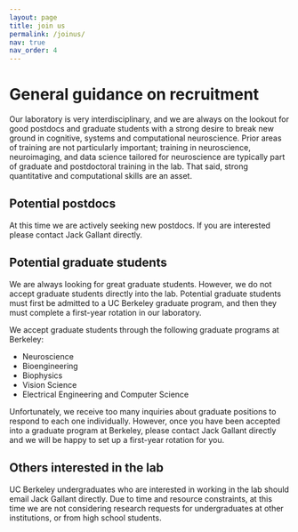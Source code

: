 ```yaml
---
layout: page
title: join us
permalink: /joinus/
nav: true
nav_order: 4
---
```


# General guidance on recruitment

Our laboratory is very interdisciplinary, and we are always on the lookout for good postdocs and graduate students with a strong desire to break new ground in cognitive, systems and computational neuroscience. Prior areas of training are not particularly important; training in neuroscience, neuroimaging, and data science tailored for neuroscience are typically part of graduate and postdoctoral training in the lab. That said, strong quantitative and computational skills are an asset.

## Potential postdocs

At this time we are actively seeking new postdocs. If you are interested please contact Jack Gallant directly.

## Potential graduate students

We are always looking for great graduate students. However, we do not accept graduate students directly into the lab. Potential graduate students must first be admitted to a UC Berkeley graduate program, and then they must complete a first-year rotation in our laboratory. 

We accept graduate students through the following graduate programs at Berkeley:
- Neuroscience
- Bioengineering  
- Biophysics
- Vision Science
- Electrical Engineering and Computer Science

Unfortunately, we receive too many inquiries about graduate positions to respond to each one individually. However, once you have been accepted into a graduate program at Berkeley, please contact Jack Gallant directly and we will be happy to set up a first-year rotation for you.

## Others interested in the lab

UC Berkeley undergraduates who are interested in working in the lab should email Jack Gallant directly. Due to time and resource constraints, at this time we are not considering research requests for undergraduates at other institutions, or from high school students.
